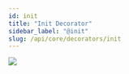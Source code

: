 ```yaml
---
id: init
title: "Init Decorator"
sidebar_label: "@init"
slug: /api/core/decorators/init
---
```


<img className="decorator-badge" src="https://img.shields.io/badge/Type-Method%20Decorator-purple?style=for-the-badge" />
